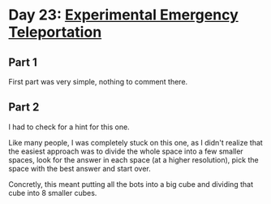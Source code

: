 # Day 23: [Experimental Emergency Teleportation](https://adventofcode.com/2018/day/23)

## Part 1

First part was very simple, nothing to comment there.

## Part 2

I had to check for a hint for this one.

Like many people, I was completely stuck on this one, as I didn't realize that the easiest approach was to divide the whole space into a few smaller spaces, look for the answer in each space (at a higher resolution), pick the space with the best answer and start over.

Concretly, this meant putting all the bots into a big cube and dividing that cube into 8 smaller cubes.
